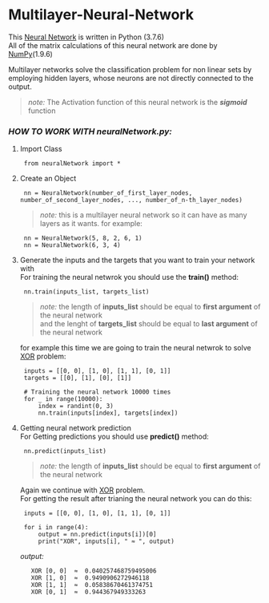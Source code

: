 # Multilayer-Neural-Network
This [Neural Network](#neural-network) is written in Python (3.7.6) <br>
All of the matrix calculations of this neural network are done by [NumPy](https://numpy.org/)(1.9.6)

Multilayer networks solve the classification problem for non linear sets by employing hidden layers, whose neurons are not directly connected to the output.
> *note:* The Activation function of this neural network is the ***sigmoid*** function 
### *HOW TO WORK WITH neuralNetwork.py:*
1. Import Class
      
        from neuralNetwork import *
        
2. Create an Object

        nn = NeuralNetwork(number_of_first_layer_nodes, number_of_second_layer_nodes, ..., number_of_n-th_layer_nodes)

    > *note:* this is a multilayer neural network so it can have as many layers as it wants. 
    for example:
    
        nn = NeuralNetwork(5, 8, 2, 6, 1)
        nn = NeuralNetwork(6, 3, 4)
      
    
3. Generate the inputs and the targets that you want to train your network with
    <br>For training the neural netwrok you should use the **train()** method: 
          
        nn.train(inputs_list, targets_list)

    > *note:* the length of **inputs_list** should be equal to **first argument** of the neural network <br>
    >    and the lenght of **targets_list** should be equal to **last argument** of the neural network

    for example this time we are going to train the neural netwrok to solve [XOR](https://github.com/aryahassibi/XOR-Problem) problem:
    
        inputs = [[0, 0], [1, 0], [1, 1], [0, 1]]
        targets = [[0], [1], [0], [1]]

        # Training the neural network 10000 times
        for _ in range(10000):
            index = randint(0, 3)
            nn.train(inputs[index], targets[index])

4. Getting neural network prediction
    <br>For Getting predictions you should use **predict()** method:

        nn.predict(inputs_list)

    > *note:* the length of **inputs_list** should be equal to **first argument** of the neural network

    Again we continue with [XOR](https://github.com/aryahassibi/XOR-Problem) problem.<br>
    For getting the result after trianing the neural network you can do this:
    
        inputs = [[0, 0], [1, 0], [1, 1], [0, 1]]

        for i in range(4):
            output = nn.predict(inputs[i])[0]
            print("XOR", inputs[i], " ≈ ", output)

    *output:*
    
          XOR [0, 0]  ≈  0.040257468759495006
          XOR [1, 0]  ≈  0.9490906272946118
          XOR [1, 1]  ≈  0.05838670461374751
          XOR [0, 1]  ≈  0.944367949333263
      
            
           


